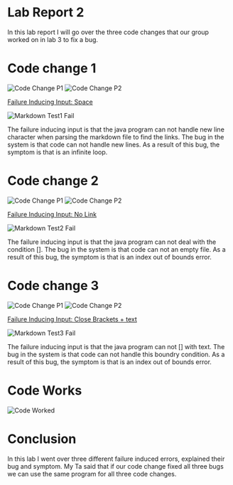 # Lab Report 2 

In this lab report I will go over the three code changes that our group worked on in lab 3 to fix a bug. 

# Code change 1

![Code Change P1](CodeChangeP1.png)
![Code Change P2](CodeNameP2.png)

[Failure Inducing Input: Space](https://github.com/smallinaUCSD/markdown-parser/blob/main/Test1.md) 

![Markdown Test1 Fail](MarkdownTest1.png)

The failure inducing input is that the java program can not handle new line character when parsing the markdown file to find the links. The bug in the system is that code can not handle new lines. As a result of this bug, the symptom is that is an infinite loop.

# Code change 2

![Code Change P1](CodeChangeP1.png)
![Code Change P2](CodeNameP2.png)

[Failure Inducing Input: No Link](https://github.com/smallinaUCSD/markdown-parser/blob/main/Test2.md)

![Markdown Test2 Fail](MarkdownTest2.png)

The failure inducing input is that the java program can not deal with the condition []. The bug in the system is that code can not an empty file. As a result of this bug, the symptom is that is an index out of bounds error. 

# Code change 3

![Code Change P1](CodeChangeP1.png)
![Code Change P2](CodeNameP2.png)

[Failure Inducing Input: Close Brackets + text](https://github.com/smallinaUCSD/markdown-parser/blob/main/Test3.md)

![Markdown Test3 Fail](MarkDownTest3.png)

The failure inducing input is that the java program can not [] with text. The bug in the system is that code can not handle this boundry condition. As a result of this bug, the symptom is that is an index out of bounds error.

# Code Works 

![Code Worked](worked.png)

# Conclusion

In this lab I went over three different failure induced errors, explained their bug and symptom. My Ta said that if our code change fixed all three bugs we can use the same program for all three code changes.